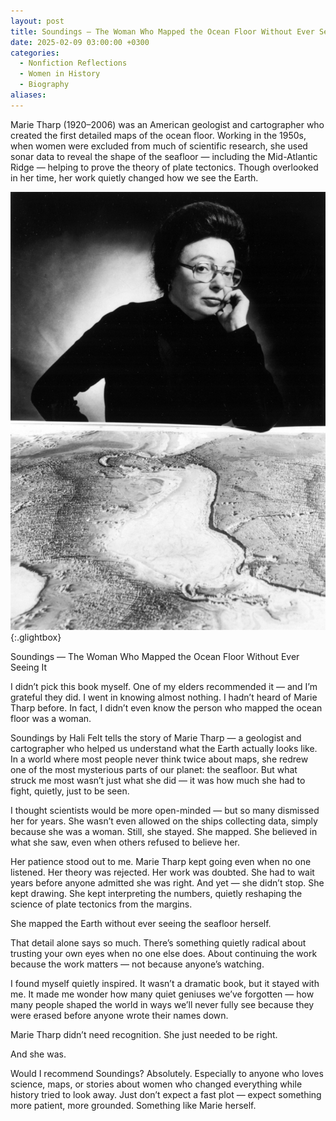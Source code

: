 ```yaml
---
layout: post
title: Soundings — The Woman Who Mapped the Ocean Floor Without Ever Seeing It
date: 2025-02-09 03:00:00 +0300
categories:
  - Nonfiction Reflections
  - Women in History
  - Biography
aliases:
---
```

  
Marie Tharp (1920–2006) was an American geologist and cartographer who created the first detailed maps of the ocean floor. Working in the 1950s, when women were excluded from much of scientific research, she used sonar data to reveal the shape of the seafloor — including the Mid-Atlantic Ridge — helping to prove the theory of plate tectonics. Though overlooked in her time, her work quietly changed how we see the Earth.


[![Marie Tharp](/assets/image/Marie-Tharp.jpg)](/assets/image/Marie-Tharp.jpg){:.glightbox}


Soundings — The Woman Who Mapped the Ocean Floor Without Ever Seeing It


I didn’t pick this book myself. One of my elders recommended it — and I’m grateful they did. I went in knowing almost nothing. I hadn’t heard of Marie Tharp before. In fact, I didn’t even know the person who mapped the ocean floor was a woman.

Soundings by Hali Felt tells the story of Marie Tharp — a geologist and cartographer who helped us understand what the Earth actually looks like. In a world where most people never think twice about maps, she redrew one of the most mysterious parts of our planet: the seafloor. But what struck me most wasn’t just what she did — it was how much she had to fight, quietly, just to be seen.

I thought scientists would be more open-minded — but so many dismissed her for years. She wasn’t even allowed on the ships collecting data, simply because she was a woman. Still, she stayed. She mapped. She believed in what she saw, even when others refused to believe her.

Her patience stood out to me. Marie Tharp kept going even when no one listened. Her theory was rejected. Her work was doubted. She had to wait years before anyone admitted she was right. And yet — she didn’t stop. She kept drawing. She kept interpreting the numbers, quietly reshaping the science of plate tectonics from the margins.

She mapped the Earth without ever seeing the seafloor herself.

That detail alone says so much. There’s something quietly radical about trusting your own eyes when no one else does. About continuing the work because the work matters — not because anyone’s watching.

I found myself quietly inspired. It wasn’t a dramatic book, but it stayed with me. It made me wonder how many quiet geniuses we’ve forgotten — how many people shaped the world in ways we’ll never fully see because they were erased before anyone wrote their names down.

Marie Tharp didn’t need recognition. She just needed to be right.

And she was.

Would I recommend Soundings? Absolutely. Especially to anyone who loves science, maps, or stories about women who changed everything while history tried to look away. Just don’t expect a fast plot — expect something more patient, more grounded. Something like Marie herself.
